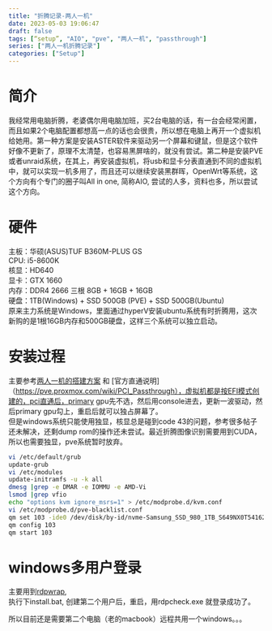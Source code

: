 ```yaml
---
title: "折腾记录-两人一机"
date: 2023-05-03 19:06:47
draft: false
tags: [“setup”, "AIO", "pve", "两人一机", "passthrough"]
series: ["两人一机折腾记录"]
categories: ["Setup"]
---
```


# 简介
我经常用电脑折腾，老婆偶尔用电脑加班，买2台电脑的话，有一台会经常闲置，而且如果2个电脑配置都想高一点的话也会很贵，所以想在电脑上再开一个虚拟机给她用。第一种方案是安装ASTER软件来驱动另一个屏幕和键鼠，但是这个软件好像不更新了，原理不太清楚，也容易黑屏啥的，就没有尝试。第二种是安装PVE或者unraid系统，在其上，再安装虚拟机，将usb和显卡分表直通到不同的虚拟机中，就可以实现一机多用了，而且还可以继续安装黑群晖，OpenWrt等系统，这个方向有个专门的圈子叫All in one, 简称AIO, 尝试的人多，资料也多，所以尝试这个方向。  

# 硬件
主板：华硕(ASUS)TUF B360M-PLUS GS  
CPU: i5-8600K   
核显：HD640  
显卡：GTX 1660  
内存：DDR4 2666  三根 8GB + 16GB + 16GB  
硬盘：1TB(Windows) + SSD 500GB (PVE) + SSD 500GB(Ubuntu)  
原来主力系统是Windows，里面通过hyperV安装ubuntu系统有时折腾用，这次新购的是1根16GB内存和500GB硬盘，这样三个系统可以独立启动。  

# 安装过程
主要参考[两人一机的搭建方案](https://eightpigs.io/2019/12/15/two_people_use_one_machine/) 和 [官方直通说明]（https://pve.proxmox.com/wiki/PCI_Passthrough），虚拟机都是按EFI模式创建的，pci直通后，primary gpu先不选，然后用console进去，更新一波驱动，然后primary gpu勾上，重启后就可以独占屏幕了。  
但是windows系统只能使用独显，核显总是碰到code 43的问题，参考很多帖子还未解决，还剩dump rom的操作还未尝试。最近折腾图像识别需要用到CUDA，所以也需要独显，pve系统暂时放弃。
```bash
vi /etc/default/grub
update-grub 
vi /etc/modules
update-initramfs -u -k all 
dmesg |grep -e DMAR -e IOMMU -e AMD-Vi
lsmod |grep vfio 
echo "options kvm ignore_msrs=1" > /etc/modprobe.d/kvm.conf 
vi /etc/modprobe.d/pve-blacklist.conf 
qm set 103 -ide0 /dev/disk/by-id/nvme-Samsung_SSD_980_1TB_S649NX0T541621R
qm config 103
qm start 103
```

# windows多用户登录
主要用到[rdpwrap](https://github.com/stascorp/rdpwrap),  
执行下install.bat, 创建第二个用户后，重启，用rdpcheck.exe 就登录成功了。  

所以目前还是需要第二个电脑（老的macbook）远程共用一个windows。。。
